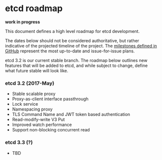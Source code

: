 #  etcd roadmap

**work in progress**

This document defines a high level roadmap for etcd development.

The dates below should not be considered authoritative, but rather indicative of the projected timeline of the project. The [milestones defined in GitHub](https://github.com/coreos/etcd/milestones) represent the most up-to-date and issue-for-issue plans.

etcd 3.2 is our current stable branch. The roadmap below outlines new features that will be added to etcd, and while subject to change, define what future stable will look like.

### etcd 3.2 (2017-May)
- Stable scalable proxy
- Proxy-as-client interface passthrough
- Lock service
- Namespacing proxy
- TLS Command Name and JWT token based authentication
- Read-modify-write V3 Put
- Improved watch performance
- Support non-blocking concurrent read

### etcd 3.3 (?)
- TBD



